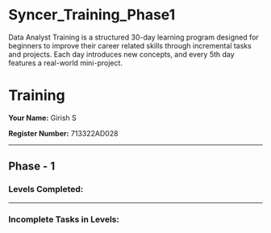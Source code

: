 # Syncer_Training_Phase1
Data Analyst Training is a structured 30-day learning program designed for beginners to improve their career related skills through incremental tasks and projects. Each day introduces new concepts, and every 5th day features a real-world mini-project.

# Training
**Your Name:**
Girish S

**Register Number:**
713322AD028

---
## Phase - 1
### Levels Completed:
---
###  Incomplete Tasks in Levels:
